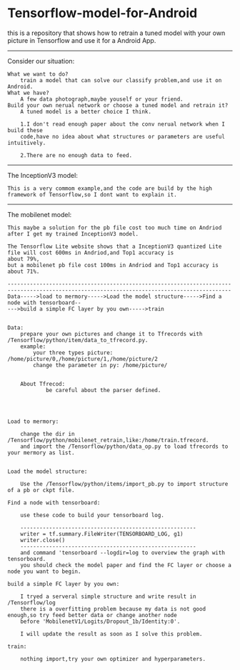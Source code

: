 # Tensorflow-model-for-Android
this is a repository that shows how to retrain a tuned model with your own picture in Tensorflow and use it for a Android App.

-----------------------------------------------------------------------------------------------------------------------------------------------------------------------

Consider our situation:

	What we want to do?
		train a model that can solve our classify problem,and use it on Android.
	What we have?
		A few data photograph,maybe youself or your friend.
	Build your own nerual network or choose a tuned model and retrain it?
		A tuned model is a better choice I think.
		
		1.I don't read enough paper about the conv nerual network when I build these
		code,have no idea about what structures or parameters are useful intuitively.
		
		2.There are no enough data to feed.

-----------------------------------------------------------------------------------------------------------------------------------------------------------------------

The InceptionV3 model:

	This is a very commom example,and the code are build by the high framework of Tensorflow,so I dont want to explain it.

-----------------------------------------------------------------------------------------------------------------------------------------------------------------------

The mobilenet model:

	This maybe a solution for the pb file cost too much time on Andriod after I get my trained InceptionV3 model.

	The Tensorflow Lite website shows that a InceptionV3 quantized Lite file will cost 600ms in Andriod,and Top1 accuracy is
	about 79%,
	but a mobilenet pb file cost 100ms in Andriod and Top1 accuracy is about 71%.
	
	--------------------------------------------------------------------------------------------------------------------------------------------
	Data----->load to mermory----->Load the model structure----->Find a node with tensorboard--
	--->build a simple FC layer by you own----->train


	Data:
		prepare your own pictures and change it to Tfrecords with /Tensorflow/python/item/data_to_tfrecord.py.
		example:
			your three types picture:	/home/picture/0,/home/picture/1,/home/picture/2
			change the parameter in py:	/home/picture/
			

		About Tfrecod:
				be careful about the parser defined.

	


	Load to mermory:
		
		change the dir in /Tensorflow/python/mobilenet_retrain,like:/home/train.tfrecord.
		and import the /Tensorflow/python/data_op.py to load tfrecords to your mermory as list.

	
	Load the model structure:

		Use the /Tensorflow/python/items/import_pb.py to import structure of a pb or ckpt file.
		
	Find a node with tensorboard:

		use these code to build your tensorboard log.

		-------------------------------------------------------
		writer = tf.summary.FileWriter(TENSORBOARD_LOG, g1)
		writer.close()
		-------------------------------------------------------
		and command 'tensorboard --logdir=log to overview the graph with tensorboard.
		you should check the model paper and find the FC layer or choose a node you want to begin.

	build a simple FC layer by you own:
		
		I tryed a serveral simple structure and write result in /Tensorflow/log
		there is a overfitting problem because my data is not good enough,so try feed better data or change another node
		before 'MobilenetV1/Logits/Dropout_1b/Identity:0'.
		
		I will update the result as soon as I solve this problem.

	train:

		nothing import,try your own optimizer and hyperparameters.
		  
      

